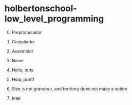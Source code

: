 # holbertonschool-low_level_programming

0. Preprocesador

1. Compilador

2. Assembler

3. Name

4. Hello, puts

5. Hola, printf

6. Size is not grandeur, and territory does not make a nation

8. Intel